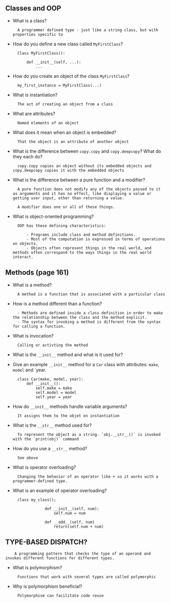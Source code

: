 ## Classes and OOP

- What is a class?

        A programmer defined type - just like a string class, but with properties specific to

- How do you define a new class called `MyFirstClass`?

        Class MyFirstClass():

            def __init__(self, ...):
                ...

- How do you create an object of the class `MyFirstClass`?

        my_first_instance = MyFirstClass(...)

- What is instantiation?

        The act of creating an object from a class

- What are attributes?

        Named elements of an object

- What does it mean when an object is embedded?

        That the object is an attribute of another object

- What is the difference between `copy.copy` and `copy.deepcopy`?
What do they each do?

        copy.copy copies an object without its embedded objects and copy.deepcopy copies it with the embedded objects

- What is the difference between a pure function and a modifier?

        A pure function does not modify any of the objects passed to it as arguments and it has no effect, like displaying a value or getting user input, other than returning a value.

        A modifier does one or all of these things.

- What is object-oriented programming?

        OOP has these defining characteristics:

            - Programs include class and method definitions.
            - Most of the computation is expressed in terms of operations on objects.
            - Objects often represent things in the real world, and methods often correspond to the ways things in the real world interact.


## Methods (page 161)

- What is a method?

        A method is a function that is associated with a particular class

- How is a method different than a function?

        - Methods are defined inside a class definition in order to make the relationship between the class and the method explicit.
        - The syntax for invoking a method is different from the syntax for calling a function.

- What is invocation?

        Calling or activting the method

- What is the `__init__` method and what is it used for?



- Give an example `__init__` method for a `Car` class with attributes:
`make`, `model` and `year.

        class Car(make, model, year):
            def __init__():
                self.make = make
                self.model = model
                self.year = year


- How do `__init__` methods handle variable arguments?

        It assigns them to the objet on instantiation


- What is the `__str__` method used for?

        To represent the object as a string. `obj.__str__()` is invoked with the `print(obj)` command

- How do you use a `__str__` method?

        See above

- What is operator overloading?

        Changing the behavior of an operator like + so it works with a programmer-defined type.



- What is an example of operator overloading?

        class my_class();

                    def __init__(self, num):
                        self.num = num

                    def __add__(self, num)
                        return(self.num + num)


## TYPE-BASED DISPATCH?

        A programming pattern that checks the type of an operand and invokes different functions for different types.

- What is polymorphism?

        Functions that work with several types are called polymorphic


- Why is polymorphism beneficial?

        Polymorphism can facilitate code reuse
